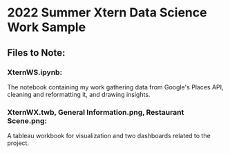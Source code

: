 # 2022 Summer Xtern Data Science Work Sample
## Files to Note:
### XternWS.ipynb:
The notebook containing my work gathering data from Google's Places API, cleaning and reformatting it, and drawing insights.
### XternWX.twb, General Information.png, Restaurant Scene.png:
A tableau workbook for visualization and two dashboards related to the project.
